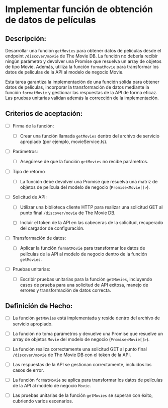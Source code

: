 # Implementar función de obtención de datos de películas

## Descripción:

Desarrollar una función `getMovies` para obtener datos de películas desde el endpoint `/discover/movie` de The Movie DB. La función no debería recibir ningún parámetro y devolver una Promise que resuelva un array de objetos de tipo Movie. Además, utiliza la función `formatMovie` para transformar los datos de películas de la API al modelo de negocio Movie.

Esta tarea garantiza la implementación de una función sólida para obtener datos de películas, incorporar la transformación de datos mediante la función `formatMovie` y gestionar las respuestas de la API de forma eficaz. Las pruebas unitarias validan además la corrección de la implementación.

## Criterios de aceptación:

- [ ] Firma de la función:

    - [ ] Crear una función llamada `getMovies` dentro del archivo de servicio apropiado (por ejemplo, movieService.ts).

- [ ] Parámetros:

    - [ ] Asegúrese de que la función `getMovies` no recibe parámetros.

- [ ] Tipo de retorno

    - [ ] La función debe devolver una Promise que resuelva una matriz de objetos de película del modelo de negocio (`Promise<Movie[]>`).

- [ ] Solicitud de API:

    - [ ] Utilizar una biblioteca cliente HTTP para realizar una solicitud GET al punto final `/discover/movie` de The Movie DB.

    - [ ] Incluir el token de la API en las cabeceras de la solicitud, recuperado del cargador de configuración.

- [ ] Transformación de datos:

    - [ ] Aplicar la función `formatMovie` para transformar los datos de películas de la API al modelo de negocio dentro de la función `getMovies`.

- [ ] Pruebas unitarias:

    - [ ] Escribir pruebas unitarias para la función `getMovies`, incluyendo casos de prueba para una solicitud de API exitosa, manejo de errores y transformación de datos correcta.

## Definición de Hecho:

- [ ] La función `getMovies` está implementada y reside dentro del archivo de servicio apropiado.

- [ ] La función no toma parámetros y devuelve una Promise que resuelve un array de objetos `Movie` del modelo de negocio (`Promise<Movie[]>`).

- [ ] La función realiza correctamente una solicitud GET al punto final `/discover/movie` de The Movie DB con el token de la API.

- [ ] Las respuestas de la API se gestionan correctamente, incluidos los casos de error.

- [ ] La función `formatMovie` se aplica para transformar los datos de películas de la API al modelo de negocio `Movie`.

- [ ] Las pruebas unitarias de la función `getMovies` se superan con éxito, cubriendo varios escenarios.
